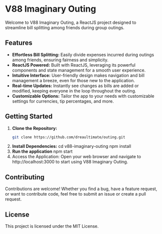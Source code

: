 # V88 Imaginary Outing

Welcome to V88 Imaginary Outing, a ReactJS project designed to streamline bill splitting among friends during group outings.

## Features

- **Effortless Bill Splitting:** Easily divide expenses incurred during outings among friends, ensuring fairness and simplicity.
- **ReactJS Powered:** Built with ReactJS, leveraging its powerful components and state management for a smooth user experience.
- **Intuitive Interface:** User-friendly design makes navigation and bill management a breeze, even for those new to the application.
- **Real-time Updates:** Instantly see changes as bills are added or modified, keeping everyone in the loop throughout the outing.
- **Customizable Options:** Tailor the app to your needs with customizable settings for currencies, tip percentages, and more.

## Getting Started

1. **Clone the Repository:** 
   ```bash
   git clone https://github.com/dreaultimate/outing.git
2. **Install Dependencies:**
  cd v88-imaginary-outing
  npm install
3. **Run the application**
   npm start
4. Access the Application:
Open your web browser and navigate to http://localhost:3000 to start using V88 Imaginary Outing.

## Contributing
Contributions are welcome! Whether you find a bug, have a feature request, or want to contribute code, feel free to submit an issue or create a pull request.

## License
This project is licensed under the MIT License.
